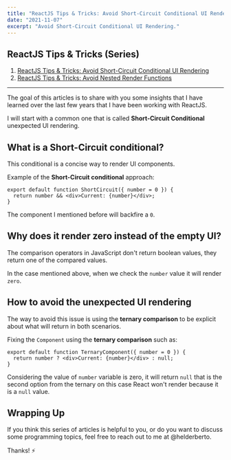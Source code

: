 ```yaml
---
title: "ReactJS Tips & Tricks: Avoid Short-Circuit Conditional UI Rendering"
date: "2021-11-07"
excerpt: "Avoid Short-Circuit Conditional UI Rendering."
---
```


## ReactJS Tips & Tricks (Series)

1. [ReactJS Tips & Tricks: Avoid Short-Circuit Conditional UI Rendering](/reactjs-tips-tricks-avoid-shortcircuit-conditional-ui-rendering)
2. [ReactJS Tips & Tricks: Avoid Nested Render Functions](/reactjs-tips-tricks-avoid-nested-render-functions)

---

The goal of this articles is to share with you some insights that I have learned
over the last few years that I have been working with ReactJS.

I will start with a common one that is called **Short-Circuit Conditional** unexpected UI rendering.

## What is a Short-Circuit conditional?

This conditional is a concise way to render UI components.

Example of the **Short-Circuit conditional** approach:

```tsx
export default function ShortCircuit({ number = 0 }) {
  return number && <div>Current: {number}</div>;
}
```

The component I mentioned before will backfire a `0`.

## Why does it render zero instead of the empty UI?

The comparison operators in JavaScript don't return boolean values, they return one of the compared values.

In the case mentioned above, when we check the `number` value it will render `zero`.

## How to avoid the unexpected UI rendering

The way to avoid this issue is using the **ternary comparison** to be explicit about what will return in both scenarios.

Fixing the `Component` using the **ternary comparison** such as:

```tsx
export default function TernaryComponent({ number = 0 }) {
  return number ? <div>Current: {number}</div> : null;
}
```

Considering the value of `number` variable is zero, it will return `null` that is the second option from the ternary on this case React won't render because it is a `null` value.

## Wrapping Up

If you think this series of articles is helpful to you, or do you want to discuss some programming topics, feel free to reach out to me at @helderberto.

Thanks! ⚡️
